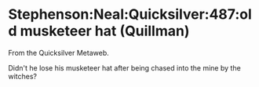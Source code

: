 
# Stephenson:Neal:Quicksilver:487:old musketeer hat (Quillman)

From the Quicksilver Metaweb.

Didn't he lose his musketeer hat after being chased into the mine by the witches?
